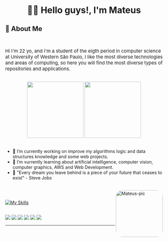 <h1 align="center"> 🖖🏻 Hello guys!, I'm Mateus</h1>

## 🤔 About Me

<div style="display: inline_block"></br>
    <p align="left" style="font-size: 15px;">
        Hi I'm 22 yo, and i'm a student of the eigth period in computer science at University of Western São Paulo, I like the most diverse technologies and areas of computing, so here you will find the most diverse types of repositories and applications.
    </p>
</div>

<div align="center" style="display: inline_block"></br>
  <img
       height="180em"
       src="https://github-readme-stats.vercel.app/api?username=mateusememe&show_icons=true&theme=graywhite&count_private=true"
   />
  <img
       height="180em"
       src="https://github-readme-stats.vercel.app/api/top-langs/?username=mateusememe&layout=compact"
  />
</div>
</br>

* 🔭 I’m currently working on improve my algorithms logic and data structures knowledge and some web projects.
* 🌱 I’m vurrently learning about artificial intelligence, computer vision, computer graphics, AWS and Web Development.
* 💭 "Every dream you leave behind is a piece of your future that ceases to exist" - Steve Jobs

</br>

<img align="right" alt="Mateus-pic" height="150" style="border-radius:20px;" src="https://avatars.githubusercontent.com/u/54865573?v=4">

</br>

[![My Skills](https://skillicons.dev/icons?perline=12&i=js,ts,java,python,cpp,pug,nodejs,react,vuejs,spring,nest,next,tensorflow,tailwind,postgres,mysql,mongodb,firebase,prisma,linux,docker,aws,gcp,figma)](https://skillicons.dev)

<br>
<div> 
  <a href="https://www.youtube.com/@mateusememe" target="_blank"><img src="https://img.shields.io/badge/YouTube-FF0000?style=for-the-badge&logo=youtube&logoColor=white" target="_blank"></a>
  <a href="https://instagram.com/mateusememe" target="_blank"><img src="https://img.shields.io/badge/-Instagram-%23E4405F?style=for-the-badge&logo=instagram&logoColor=white" target="_blank"></a>
 	<a href="https://www.twitch.tv/mateusememe" target="_blank"><img src="https://img.shields.io/badge/Twitch-9146FF?style=for-the-badge&logo=twitch&logoColor=white" target="_blank"></a>
 <a target="_blank"><img src="https://img.shields.io/badge/Discord-7289DA?style=for-the-badge&logo=discord&logoColor=white" target="_blank"></a> 
  <a href = "mailto:matt.mendon@gmail.com"><img src="https://img.shields.io/badge/-Gmail-%23333?style=for-the-badge&logo=gmail&logoColor=white" target="_blank"></a>
  <a href="https://www.linkedin.com/in/mateus-men" target="_blank"><img src="https://img.shields.io/badge/-LinkedIn-%230077B5?style=for-the-badge&logo=linkedin&logoColor=white" target="_blank"></a> 
</div>

------------
<br>

